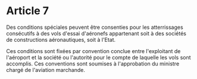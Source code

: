 # Article 7

Des conditions spéciales peuvent être consenties pour les atterrissages consécutifs à des vols d'essai d'aéronefs appartenant soit à des sociétés de constructions aéronautiques, soit à l'Etat.

Ces conditions sont fixées par convention conclue entre l'exploitant de l'aéroport et la société ou l'autorité pour le compte de laquelle les vols sont accomplis. Ces conventions sont soumises à l'approbation du ministre chargé de l'aviation marchande.
